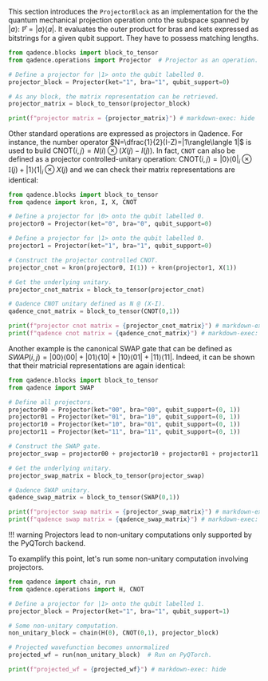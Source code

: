 This section introduces the `ProjectorBlock` as an implementation for the the quantum mechanical projection operation onto the subspace spanned by $|a\rangle$: $\mathbb{\hat{P}}=|a\rangle \langle a|$. It evaluates the outer product for bras and kets expressed as bitstrings for a given qubit support. They have to possess matching lengths.

```python exec="on" source="material-block" session="projector" result="json"
from qadence.blocks import block_to_tensor
from qadence.operations import Projector  # Projector as an operation.

# Define a projector for |1> onto the qubit labelled 0.
projector_block = Projector(ket="1", bra="1", qubit_support=0)

# As any block, the matrix representation can be retrieved.
projector_matrix = block_to_tensor(projector_block)

print(f"projector matrix = {projector_matrix}") # markdown-exec: hide
```

Other standard operations are expressed as projectors in Qadence. For instance, the number operator $N=\dfrac{1}{2}(I-Z)=|1\rangle\langle 1|$ is used to build $\textrm{CNOT}(i,j)=N(i)\otimes(X(j)-I(j))$. In fact, `CNOT` can also be defined as a projector controlled-unitary operation: $\textrm{CNOT}(i,j)=|0\rangle\langle 0|_i\otimes \mathbb{I}(j)+|1\rangle\langle 1|_i\otimes X(j)$ and we can check their matrix representations are identical:

```python exec="on" source="material-block" session="projector" result="json"
from qadence.blocks import block_to_tensor
from qadence import kron, I, X, CNOT

# Define a projector for |0> onto the qubit labelled 0.
projector0 = Projector(ket="0", bra="0", qubit_support=0)

# Define a projector for |1> onto the qubit labelled 0.
projector1 = Projector(ket="1", bra="1", qubit_support=0)

# Construct the projector controlled CNOT.
projector_cnot = kron(projector0, I(1)) + kron(projector1, X(1))

# Get the underlying unitary.
projector_cnot_matrix = block_to_tensor(projector_cnot)

# Qadence CNOT unitary defined as N @ (X-I).
qadence_cnot_matrix = block_to_tensor(CNOT(0,1))

print(f"projector cnot matrix = {projector_cnot_matrix}") # markdown-exec: hide
print(f"qadence cnot matrix = {qadence_cnot_matrix}") # markdown-exec: hide
```

Another example is the canonical SWAP gate that can be defined as $SWAP(i,j)=|00\rangle\langle 00|+|01\rangle\langle 10|+|10\rangle\langle 01|+|11\rangle\langle 11|$. Indeed, it can be shown that their matricial representations are again identical:

```python exec="on" source="material-block" session="projector" result="json"
from qadence.blocks import block_to_tensor
from qadence import SWAP

# Define all projectors.
projector00 = Projector(ket="00", bra="00", qubit_support=(0, 1))
projector01 = Projector(ket="01", bra="10", qubit_support=(0, 1))
projector10 = Projector(ket="10", bra="01", qubit_support=(0, 1))
projector11 = Projector(ket="11", bra="11", qubit_support=(0, 1))

# Construct the SWAP gate.
projector_swap = projector00 + projector10 + projector01 + projector11

# Get the underlying unitary.
projector_swap_matrix = block_to_tensor(projector_swap)

# Qadence SWAP unitary.
qadence_swap_matrix = block_to_tensor(SWAP(0,1))

print(f"projector swap matrix = {projector_swap_matrix}") # markdown-exec: hide
print(f"qadence swap matrix = {qadence_swap_matrix}") # markdown-exec: hide
```

!!! warning
    Projectors lead to non-unitary computations only supported by the PyQTorch backend.


To examplify this point, let's run some non-unitary computation involving projectors.

```python exec="on" source="material-block" session="projector" result="json"
from qadence import chain, run
from qadence.operations import H, CNOT

# Define a projector for |1> onto the qubit labelled 1.
projector_block = Projector(ket="1", bra="1", qubit_support=1)

# Some non-unitary computation.
non_unitary_block = chain(H(0), CNOT(0,1), projector_block)

# Projected wavefunction becomes unnormalized
projected_wf = run(non_unitary_block)  # Run on PyQTorch.

print(f"projected_wf = {projected_wf}") # markdown-exec: hide
```
